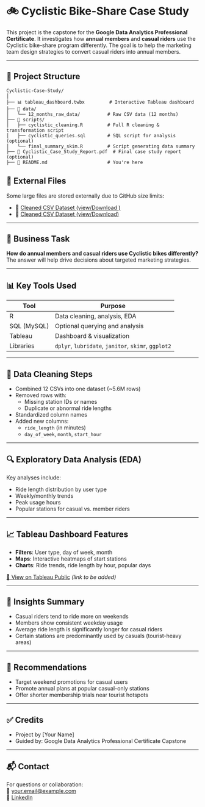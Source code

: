 
# 🚲 Cyclistic Bike-Share Case Study

This project is the capstone for the **Google Data Analytics Professional Certificate**. It investigates how **annual members** and **casual riders** use the Cyclistic bike-share program differently. The goal is to help the marketing team design strategies to convert casual riders into annual members.

---

## 📁 Project Structure

```
Cyclistic-Case-Study/
│
├── 📊 tableau_dashboard.twbx         # Interactive Tableau dashboard
├── 📂 data/
│   └── 12_months_raw_data/          # Raw CSV data (12 months)
├── 📂 scripts/
│   ├── cyclistic_cleaning.R         # Full R cleaning & transformation script
│   ├── cyclistic_queries.sql        # SQL script for analysis (optional)
│   └── final_summary_skim.R         # Script generating data summary
├── 📄 Cyclistic_Case_Study_Report.pdf  # Final case study report (optional)
├── 📄 README.md                      # You're here
```
## 🔗 External Files

Some large files are stored externally due to GitHub size limits:

- 📄 [Cleaned CSV Dataset (view/Download )](https://drive.google.com/file/d/128E6Mw5fYuTVCKzWrwcBubxBqooWybwe/view?usp=sharing)
- 📄 [Cleaned CSV Dataset (view/Download)](https://drive.google.com/file/d/1XYPN2mtWfFF0d3qNCZFTMa1fvGaNbzeo/view?usp=sharing)

---

## 🎯 Business Task

**How do annual members and casual riders use Cyclistic bikes differently?**  
The answer will help drive decisions about targeted marketing strategies.

---

## 📊 Key Tools Used

| Tool         | Purpose                        |
|--------------|--------------------------------|
| R            | Data cleaning, analysis, EDA   |
| SQL (MySQL)  | Optional querying and analysis |
| Tableau      | Dashboard & visualization      |
| Libraries    | `dplyr`, `lubridate`, `janitor`, `skimr`, `ggplot2` |

---

## 🧹 Data Cleaning Steps

- Combined 12 CSVs into one dataset (~5.6M rows)
- Removed rows with:
  - Missing station IDs or names
  - Duplicate or abnormal ride lengths
- Standardized column names
- Added new columns:
  - `ride_length` (in minutes)
  - `day_of_week`, `month`, `start_hour`

---

## 🔍 Exploratory Data Analysis (EDA)

Key analyses include:

- Ride length distribution by user type
- Weekly/monthly trends
- Peak usage hours
- Popular stations for casual vs. member riders

---

## 📈 Tableau Dashboard Features

- **Filters**: User type, day of week, month
- **Maps**: Interactive heatmaps of start stations
- **Charts**: Ride trends, ride length by hour, popular days

[🔗 View on Tableau Public](https://public.tableau.com/) *(link to be added)*

---

## 📌 Insights Summary

- Casual riders tend to ride more on weekends
- Members show consistent weekday usage
- Average ride length is significantly longer for casual riders
- Certain stations are predominantly used by casuals (tourist-heavy areas)

---

## 🧠 Recommendations

- Target weekend promotions for casual users
- Promote annual plans at popular casual-only stations
- Offer shorter membership trials near tourist hotspots

---

## ✅ Credits

- Project by [Your Name]
- Guided by: Google Data Analytics Professional Certificate Capstone

---

## 📬 Contact

For questions or collaboration:  
📧 your.email@example.com  
📍 [LinkedIn](https://linkedin.com/in/your-profile)

